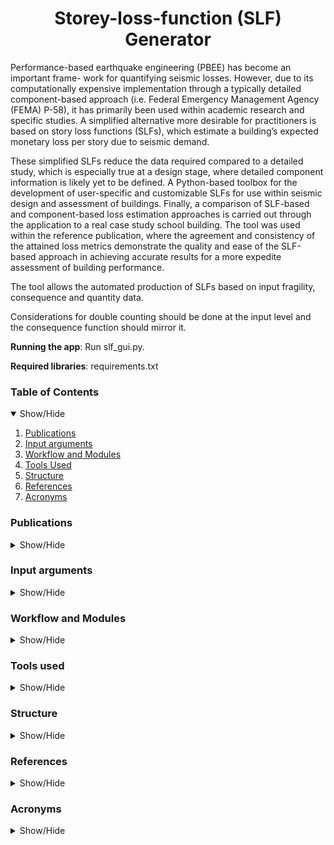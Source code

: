 <h1 align="center">Storey-loss-function (SLF) Generator</h1> 

Performance-based earthquake engineering (PBEE) has become an important frame- work for quantifying seismic losses. 
However, due to its computationally expensive implementation through a typically detailed component-based approach (i.e. Federal Emergency Management Agency (FEMA) P-58), it has primarily been used within academic research and specific studies. 
A simplified alternative more desirable for practitioners is based on story loss functions (SLFs), which estimate a building’s expected monetary loss per story due to seismic demand. 

These simplified SLFs reduce the data required compared to a detailed study, which is especially true at a design stage, 
where detailed component information is likely yet to be defined. 
A Python-based toolbox for the development of user-specific and customizable SLFs for use within seismic design and assessment of buildings. 
Finally, a comparison of SLF-based and component-based loss estimation approaches is carried out through the application to a real case study school building. 
The tool was used within the reference publication, where the agreement and consistency of the attained loss metrics demonstrate the quality and ease of the SLF-based approach in achieving accurate results for a more expedite assessment of building performance.

The tool allows the automated production of SLFs based on input fragility, consequence and quantity data.

Considerations for double counting should be done at the input level and the consequence function should mirror it.

**Running the app**: Run slf_gui.py.

**Required libraries**: requirements.txt

### Table of Contents
<details open>
<summary>Show/Hide</summary>

1. [Publications](#publications)
2. [Input arguments](#input-arguments)
3. [Workflow and Modules](#workflow)
5. [Tools Used](#tools-used)
6. [Structure](#structure)
6. [References](#references)
7. [Acronyms](#acronyms)

</details>


### Publications
<details>
<a name="publications"></a>
<summary>Show/Hide</summary>

[Shahnazaryan D, O’Reilly GJ, Monteiro R. Story loss functions for seismic design and assessment: Development of tools and application. 
Earthquake Spectra 2021. DOI: 10.1177/87552930211023523](https://www.researchgate.net/publication/353058466_Story_loss_functions_for_seismic_design_and_assessment_Development_of_tools_and_application)

</details>

### Input arguments
<details>
<a name="input-arguments"></a>
<summary>Show/Hide</summary>

* Project name
* .csv file containing component data
* .csv file containing the correlation tree
* Correlation type, i.e. Correlated or Independent
* Number of simulations, i.e. Monte Carlo simulations to generate damage states for analysis
* EDP type, i.e. PSD or PFA
* EDP step, i.e. % for PSD and g for PFA
* Flag to store the results in the Database

</details>

### Workflow and Modules
<details>
<a name="workflow"></a>
<summary>Show/Hide</summary>

<h5 align="center">Toolbox workflow</h5>
<p align="center">
  <img src="sample/Figures/Workflow.png" width=600>
</p>

<h5 align="center">Toolbox modules</h5>
<p align="center">
  <img src="sample/Figures/modules.png" width=600>
</p>

</details>

### Tools used
<details>
<a name="tools-used"></a>
<summary>Show/Hide</summary>

* tkinter - Graphical User Interface
* pandas - manipulation of data
* numpy - computations
* matplotlib - for data visualization
  
<h5 align="center">Sample Fitting and Generation of SLFs</h5>
<p align="center">
  <img src="sample/Figures/OutputFit.jpg" width=600>
</p>

* scipy optimization - fitting the data
* Monte Carlo simulations

</details>

### Structure
<details>
<a name="structure"></a>
<summary>Show/Hide</summary>

Note: *The tool relies on the accuracy of the user's provided data, it does not offer its own component information, 
therefore double counting or dependency of different component fragilities should be accounted for by the user, as the 
tool will work either way.*

1. Read component data ← *component data*

    	OUTPUT: Component fragility functions
    	OUTPUT: Component consequence functions
    	OUTPUT: Component quantities
    	
2. Obtain the correlation matrix ← *component data*

        OUTPUT: Correlation matrix based on the correlation tree provided
        
3. Derive fragility and consequence functions ← *component data*

        OUTPUT: Fragility functions, i.e. lognormal CDF based on provided mean and dispersion
        OUTPUT: Consequence functions, i.e. mean and covariance of repair costs
        
4. Perform Monte Carlo simulation to generate data for analysis ← *fragility functions*<br/>
*!note - for each type of item **n** simulations are performed to generate random data between 0 and 1 with a 
predefined length matching the EDP range. The generated array is checked against the fragility of each DS of the given 
item and DS is assigned.*
        
        OUTPUT: Matrix of DS for all items and simulations
        
5. DS matrix populated for the dependent components ← *Damage states, correlation tree*

        OUTPUT: Re-populated matrix of dependent components at all Monte Carlo simulations
        
6. Evaluate the repair costs on the individual component at each EDP level for each simulation ← *component data, Damage 
States, consequence functions*
    
    6.1. Create the repair cost matrix
    
        6.1.1. For each item
        6.1.2. For each simulation
        6.1.3. For each DS (i.e. 5)
                
                Assign 0 repair cost, where DS 0 is recorded
                Otherwise assign repair cost -1 as a placeholder for later filling
                
                Parse for other DS (i.e. 1, 2, 3, etc.)
                Populate the repair cost matrix with a cost generated as a random normal/lognormal with repair cost mean and 
                covariance of a corresponding DS
                
                OUTPUT: repair cost matrix, dimensions(item, simulation, EDP range)
    
    6.2. Evaluate the total damage cost multiplying the individual cost by each element quantity
    
        6.2.1. For each item
        6.2.2. For each simulation
                Total repair cost is obtained as the product of repair cost of the given simulation and quantity of the item
                
                OUTPUT: Total repair cost matrix,  dimensions(item, simulation)
                
    6.3. Evaluate total loss for each story segment
    
        6.3.1. For each simulation
        6.3.2. For each item
                Sum the total repair costs of all items obtained at the previous level 
        
                OUTPUT: Total story loss, dimensions(simulation)
                
    6.4. Evaluate total loss ratios
    
        OUTPUT: Total story loss ratio as the quotient of total story loss and the input Replacement Cost
                
7. Perform regression ← *total story loss, total story loss ratio, edp type, percentiles (e.g. 0.16, 0.50, 0.84) for evaluation*

        OUTPUT: Quantiles of story losses and story loss ratios
        
        Sample fitting function used for SLF generation
        
    <img src="https://latex.codecogs.com/svg.latex?\Y=\alpha*(1-\exp(-(\frac{x}{\beta})^\gamma))" title="eq.1" /><br/>

        where α, β, γ are the fitting coefficients, x is the EDP range and y is the fitted SLF functions
        
        OUTPUT: Fitted SLF
        
8. Export outputs to .xlsx and cache to .pickle if specified

</details>

### References
<details>
<a name="references"></a>
<summary>Show/Hide</summary>

[SLF estimation procedure](https://www.researchgate.net/publication/265411359_Building-Specific_Loss_Estimation_Methods_Tools_for_Simplified_Performance-Based_Earthquake_Engineering)

[FEMA P-58 for fragilities](https://femap58.atcouncil.org/reports)

[Consequence functions](https://femap58.atcouncil.org/reports)

[Repair costs - Central Italy](https://sisma2016.gov.it/wp-content/uploads/2019/12/Allegato-3-Prezzario-Cratere_2018-Finale.pdf)

</details>

### Acronyms
<details>
<a name="acronyms"></a>
<summary>Show/Hide</summary>


EDP:    Engineering Demand Parameter

DV:     Decision Variable

DS:     Damage State

CDF:    Cumulative distribution function

</details>
